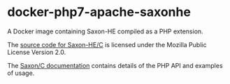 # docker-php7-apache-saxonhe

A Docker image containing Saxon-HE compiled as a PHP extension.

The [source code for Saxon-HE/C](https://www.saxonica.com/saxon-c/index.xml) is licensed under the Mozilla Public License Version 2.0. 

The [Saxon/C documentation](https://www.saxonica.com/saxon-c/doc/html/index.html) contains details of the PHP API and examples of usage.


